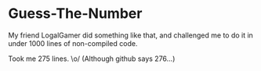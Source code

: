 # Guess-The-Number

My friend LogalGamer did something like that, and challenged me to do it in under 1000 lines of non-compiled code.

Took me 275 lines. \o/ (Although github says 276...)
